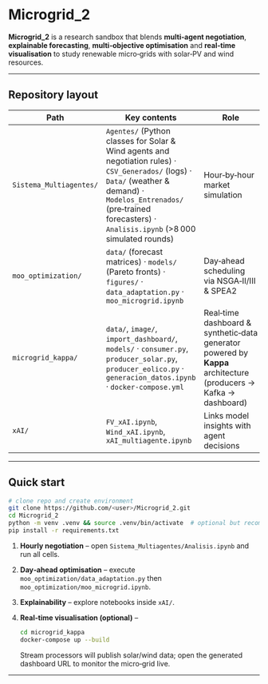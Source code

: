 # Microgrid\_2

**Microgrid\_2** is a research sandbox that blends **multi‑agent negotiation**, **explainable forecasting**, **multi‑objective optimisation** and **real‑time visualisation** to study renewable micro‑grids with solar‑PV and wind resources.

---

## Repository layout

| Path                    | Key contents                                                                                                                                                                                                                    | Role                                                                                                             |
| ----------------------- | ------------------------------------------------------------------------------------------------------------------------------------------------------------------------------------------------------------------------------- | ---------------------------------------------------------------------------------------------------------------- |
| `Sistema_Multiagentes/` | `Agentes/` (Python classes for Solar & Wind agents and negotiation rules) · `CSV_Generados/` (logs) · `Data/` (weather & demand) · `Modelos_Entrenados/` (pre‑trained forecasters) · `Analisis.ipynb` (>8 000 simulated rounds) | Hour‑by‑hour market simulation                                                                                   |
| `moo_optimization/`     | `data/` (forecast matrices) · `models/` (Pareto fronts) · `figures/` · `data_adaptation.py` · `moo_microgrid.ipynb`                                                                                                             | Day‑ahead scheduling via NSGA‑II/III & SPEA2                                                                     |
| `microgrid_kappa/`      | `data/`, `image/`, `import_dashboard/`, `models/` · `consumer.py`, `producer_solar.py`, `producer_eolico.py` · `generacion_datos.ipynb` · `docker-compose.yml`                                                                  | Real‑time dashboard & synthetic‑data generator powered by **Kappa** architecture (producers → Kafka → dashboard) |
| `xAI/`                  | `FV_xAI.ipynb`, `Wind_xAI.ipynb`, `xAI_multiagente.ipynb`                                                                                                                                                                       | Links model insights with agent decisions                                                                        |


---

## Quick start

```bash
# clone repo and create environment
git clone https://github.com/<user>/Microgrid_2.git
cd Microgrid_2
python -m venv .venv && source .venv/bin/activate  # optional but recommended
pip install -r requirements.txt
```

1. **Hourly negotiation** – open `Sistema_Multiagentes/Analisis.ipynb` and run all cells.
2. **Day‑ahead optimisation** – execute `moo_optimization/data_adaptation.py` then `moo_optimization/moo_microgrid.ipynb`.
3. **Explainability** – explore notebooks inside `xAI/`.
4. **Real‑time visualisation (optional)** –

   ```bash
   cd microgrid_kappa
   docker-compose up --build
   ```

   Stream processors will publish solar/wind data; open the generated dashboard URL to monitor the micro‑grid live.

---



